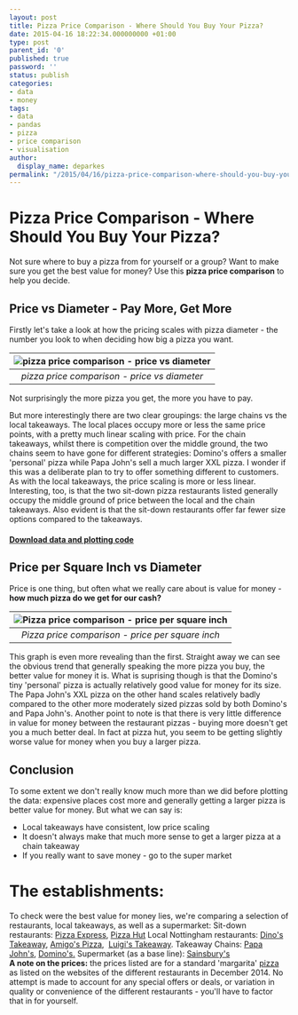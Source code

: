 ```yaml
---
layout: post
title: Pizza Price Comparison - Where Should You Buy Your Pizza?
date: 2015-04-16 18:22:34.000000000 +01:00
type: post
parent_id: '0'
published: true
password: ''
status: publish
categories:
- data
- money
tags:
- data
- pandas
- pizza
- price comparison
- visualisation
author:
  display_name: deparkes
permalink: "/2015/04/16/pizza-price-comparison-where-should-you-buy-your-pizza/"
---
```

<h1>Pizza Price Comparison - Where Should You Buy Your Pizza?</h1>
Not sure where to buy a pizza from for yourself or a group? Want to make sure you get the best value for money?
Use this <strong>pizza price comparison</strong> to help you decide.

<h2>Price vs Diameter - Pay More, Get More</h2>

Firstly let's take a look at how the pricing scales with pizza diameter - the number you look to when deciding how big a pizza you want.


| ![pizza price comparison - price vs diameter]({{site.baseurl}}/assets/2015/04/PriceVsDiameter-1024x632.png) |
|:--:|
| *pizza price comparison - price vs diameter* |

Not surprisingly the more pizza you get, the more you have to pay.

But more interestingly there are two clear groupings: the large chains vs the local takeaways.
The local places occupy more or less the same price points, with a pretty much linear scaling with price.
For the chain takeaways, whilst there is competition over the middle ground, the two chains seem to have gone for different strategies: Domino's offers a smaller 'personal' pizza while Papa John's sell a much larger XXL pizza. I wonder if this was a deliberate plan to try to offer something different to customers. As with the local takeaways, the price scaling is more or less linear.
Interesting, too, is that the two sit-down pizza restaurants listed generally occupy the middle ground of price between the local and the chain takeaways. Also evident is that the sit-down restaurants offer far fewer size options compared to the takeaways.
<h4><a href="https://gist.github.com/deparkes/cb23499ffa4226ac8ee6">Download data and plotting code</a></h4>
<h2>Price per Square Inch vs Diameter</h2>
Price is one thing, but often what we really care about is value for money - <strong>how much pizza do we get for our cash?</strong>

| ![Pizza price comparison - price per square inch]({{site.baseurl}}/assets/2015/04/PPSQ_Vs_Diameter-1024x622.png) |
|:--:|
| *Pizza price comparison - price per square inch* |

This graph is even more revealing than the first. Straight away we can see the obvious trend that generally speaking the more pizza you buy, the better value for money it is.
What is suprising though is that the Domino's tiny 'personal' pizza is actually relatively good value for money for its size. The Papa John's XXL pizza on the other hand scales relatively badly compared to the other more moderately sized pizzas sold by both Domino's and Papa John's.
Another point to note is that there is very little difference in value for money between the restaurant pizzas - buying more doesn't get you a much better deal. In fact at pizza hut, you seem to be getting slightly worse value for money when you buy a larger pizza.
<h2>Conclusion</h2>
To some extent we don't really know much more than we did before plotting the data: expensive places cost more and generally getting a larger pizza is better value for money.
But what we can say is:
<ul>
<li>Local takeaways have consistent, low price scaling</li>
<li>It doesn't always make that much more sense to get a larger pizza at a chain takeaway</li>
<li>If you really want to save money - go to the super market</li>
</ul>
<h1 class="attribution-info">The establishments:</h1>
<div class="attribution-info">
To check were the best value for money lies, we're comparing a selection of restaurants, local takeaways, as well as a supermarket:
Sit-down restaurants: <a href="http://www.pizzaexpress.com/">Pizza Express</a>, <a href="http://www.pizzahut.co.uk/">Pizza Hut</a>
Local Nottingham restaurants: <a href="http://www.just-eat.co.uk/restaurants-dinos/menu">Dino's Takeaway</a>, <a href="http://www.amigospizza-ng7.co.uk/">Amigo's Pizza</a>,  <a href="http://www.just-eat.co.uk/restaurants-luigis-ng9/menu">Luigi's Takeaway</a>.
Takeaway Chains: <a href="http://www.papajohns.co.uk/">Papa John's</a>, <a href="https://www.dominos.co.uk/">Domino's.</a>
Supermarket (as a base line): <a href="http://www.sainsburys.co.uk/sol/index.jsp">Sainsbury's</a>
</div>
<div class="attribution-info"></div>
<div class="attribution-info">
<strong>A note on the prices:</strong> the prices listed are for a standard 'margarita' <a href="http://en.wikipedia.org/wiki/Pizza">pizza </a>as listed on the websites of the different restaurants in December 2014. No attempt is made to account for any special offers or deals, or variation in quality or convenience of the different restaurants - you'll have to factor that in for yourself.</div>